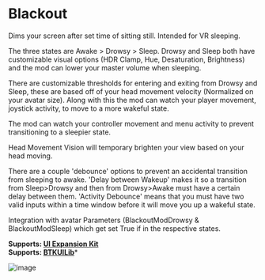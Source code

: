 # Blackout

Dims your screen after set time of sitting still. Intended for VR sleeping.    

The three states are Awake > Drowsy > Sleep. Drowsy and Sleep both have customizable visual options (HDR Clamp, Hue, Desaturation, Brightness) and the mod can lower your master volume when sleeping.   

There are customizable thresholds for entering and exiting from Drowsy and Sleep, these are based off of your head movement velocity (Normalized on your avatar size). Along with this the mod can watch your player movement, joystick activity, to move to a more wakeful state.    

The mod can watch your controller movement and menu activity to prevent transitioning to a sleepier state.    

Head Movement Vision will temporary brighten your view based on your head moving.   

There are a couple 'debounce' options to prevent an accidental transition from sleeping to awake. 'Delay between Wakeup' makes it so a transition from Sleep>Drowsy and then from Drowsy>Awake must have a certain delay between them. 'Activity Debounce'  means that you must have two valid inputs within a time window before it will move you up a wakeful state.    

Integration with avatar Parameters (BlackoutModDrowsy & BlackoutModSleep) which get set True if in the respective states.     

 **Supports: [UI Expansion Kit](https://api.cvrmg.com/v1/mods/download/90)**    
 **Supports: [BTKUILib](https://api.cvrmg.com/v1/mods/download/113)***   
    
![image](https://github.com/Nirv-git/CVRMods-Nirv/assets/81605232/88a9623d-5dea-471c-91df-a79a24a84517)
   
